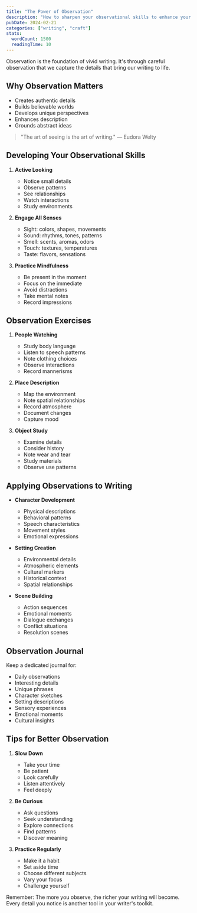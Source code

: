 ```yaml
---
title: "The Power of Observation"
description: "How to sharpen your observational skills to enhance your writing"
pubDate: 2024-02-21
categories: ["writing", "craft"]
stats:
  wordCount: 1500
  readingTime: 10
---
```


Observation is the foundation of vivid writing. It's through careful observation that we capture the details that bring our writing to life.

## Why Observation Matters

- Creates authentic details
- Builds believable worlds
- Develops unique perspectives
- Enhances description
- Grounds abstract ideas

> "The art of seeing is the art of writing." — Eudora Welty

## Developing Your Observational Skills

1. **Active Looking**
   - Notice small details
   - Observe patterns
   - See relationships
   - Watch interactions
   - Study environments

2. **Engage All Senses**
   - Sight: colors, shapes, movements
   - Sound: rhythms, tones, patterns
   - Smell: scents, aromas, odors
   - Touch: textures, temperatures
   - Taste: flavors, sensations

3. **Practice Mindfulness**
   - Be present in the moment
   - Focus on the immediate
   - Avoid distractions
   - Take mental notes
   - Record impressions

## Observation Exercises

1. **People Watching**
   - Study body language
   - Listen to speech patterns
   - Note clothing choices
   - Observe interactions
   - Record mannerisms

2. **Place Description**
   - Map the environment
   - Note spatial relationships
   - Record atmosphere
   - Document changes
   - Capture mood

3. **Object Study**
   - Examine details
   - Consider history
   - Note wear and tear
   - Study materials
   - Observe use patterns

## Applying Observations to Writing

- **Character Development**
  - Physical descriptions
  - Behavioral patterns
  - Speech characteristics
  - Movement styles
  - Emotional expressions

- **Setting Creation**
  - Environmental details
  - Atmospheric elements
  - Cultural markers
  - Historical context
  - Spatial relationships

- **Scene Building**
  - Action sequences
  - Emotional moments
  - Dialogue exchanges
  - Conflict situations
  - Resolution scenes

## Observation Journal

Keep a dedicated journal for:
- Daily observations
- Interesting details
- Unique phrases
- Character sketches
- Setting descriptions
- Sensory experiences
- Emotional moments
- Cultural insights

## Tips for Better Observation

1. **Slow Down**
   - Take your time
   - Be patient
   - Look carefully
   - Listen attentively
   - Feel deeply

2. **Be Curious**
   - Ask questions
   - Seek understanding
   - Explore connections
   - Find patterns
   - Discover meaning

3. **Practice Regularly**
   - Make it a habit
   - Set aside time
   - Choose different subjects
   - Vary your focus
   - Challenge yourself

Remember: The more you observe, the richer your writing will become. Every detail you notice is another tool in your writer's toolkit. 